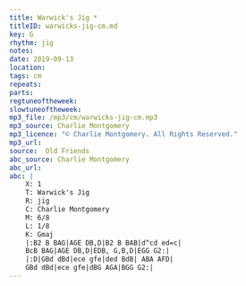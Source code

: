```yaml
---
title: Warwick's Jig *
titleID: warwicks-jig-cm.md
key: G
rhythm: jig
notes:
date: 2019-09-13
location:
tags: cm
repeats:
parts:
regtuneoftheweek:
slowtuneoftheweek:
mp3_file: /mp3/cm/warwicks-jig-cm.mp3
mp3_source: Charlie Montgomery
mp3_licence: "© Charlie Montgomery. All Rights Reserved."
mp3_url:
source:  Old Friends
abc_source: Charlie Montgomery
abc_url:
abc: |
    X: 1
    T: Warwick's Jig
    R: jig
    C: Charlie Montgomery
    M: 6/8
    L: 1/8
    K: Gmaj
    |:B2 B BAG|AGE DB,D|B2 B BAB|d^cd ed=c|
    BcB BAG|AGE DB,D|EDB, G,B,D|EGG G2:|
    |:D|GBd dBd|ece gfe|ded BdB| ABA AFD|
    GBd dBd|ece gfe|dBG AGA|BGG G2:|
---
```

